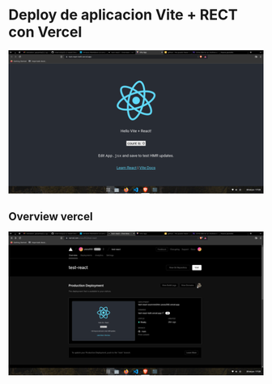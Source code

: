 # Deploy de aplicacion Vite + RECT con Vercel

![Pagina de deploy](../assets/deploy-page.png)

## Overview vercel 

![Pagina de overview de vercel](../assets/deploy-vercel.png)